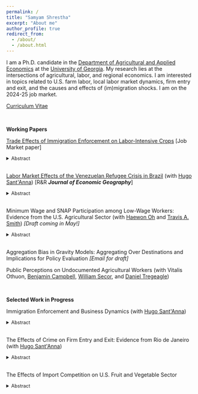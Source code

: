 ```yaml
---
permalink: /
title: "Samyam Shrestha"
excerpt: "About me"
author_profile: true
redirect_from: 
  - /about/
  - /about.html
---
```


I am a Ph.D. candidate in the [Department of Agricultural and Applied Economics](https://agecon.uga.edu/) at the [University of Georgia](https://uga.edu). My research lies at the intersections of agricultural, labor, and regional economics. I am interested in topics related to U.S. farm labor, local labor market dynamics, firm entry and exit, and the causes and effects of (im)migration shocks. I am on the 2024-25 job market.

[Curriculum Vitae](https://shsamyam.github.io/files/CV.pdf)

<p>&nbsp;</p>

**Working Papers**

[Trade Effects of Immigration Enforcement on Labor-Intensive Crops](https://shsamyam.org/files/JMP.pdf) [Job Market paper]
<details style="margin-bottom: 30px; font-size: 0.9em">
  <summary style="cursor: pointer;">Abstract</summary>
  <p style="font-size: 0.9em">
    The U.S. farm labor supply depends heavily on foreign-born workers, almost half of whom are unauthorized. Over the past few decades, this labor supply has steadily declined, leading to tighter farm labor markets, widespread reports of worker shortages, and rising wages. At the same time, domestic production of major labor-intensive fruit and vegetable (FV) crops has decreased, while imports and trade deficits have grown substantially. Against this backdrop, this study examines whether intensified immigration enforcement in the U.S. interior, a supply-side shock to farm labor availability affects domestic and international FV trade flows. First, I demonstrate that a state's FV production decreases with the intensification of immigration enforcement. Using reduced-form gravity models, I then show that immigration enforcement reduces FV exports to other U.S. states and foreign trading partners. I also show that a state’s FV imports from other U.S. states increase with enforcement intensity, especially from states with lower enforcement levels. Most of these effects are driven by police-based rather than employment-based enforcement. However, I do not find evidence that immigration enforcement contributes to the rise in international FV imports. These results have important implications for U.S. agricultural and trade policy, food supply systems, and consumer welfare.
  </p>
</details>

[Labor Market Effects of the Venezuelan Refugee Crisis in Brazil](https://arxiv.org/abs/2302.04201) (with [Hugo Sant'Anna](https://hsantanna.org/)) [R&R **_Journal of Economic Geography_**]
<details style="margin-bottom: 30px; font-size: 0.9em">
  <summary style="cursor: pointer;">Abstract</summary>
  <p style="font-size: 0.9em">
    We use administrative panel data on the universe of Brazilian formal workers to investigate the labor market effects of the Venezuelan crisis in Brazil, focusing on the border state of Roraima. The results using difference-in-differences show that the monthly wages of Brazilians in Roraima increased by around 2 percent, which was mostly driven by those working in sectors and occupations with no refugee involvement. The study finds negligible job displacement for Brazilians but finds evidence of native workers moving to occupations without immigrants. We also find that immigrants in the informal market offset the substitution effects in the formal market.
  </p>
</details>

Minimum Wage and SNAP Participation among Low-Wage Workers: Evidence from the U.S. Agricultural Sector (with [Haewon Oh](https://sites.google.com/view/haewonoh/home) and [Travis A. Smith](https://sites.google.com/view/travisasmith/home)) _[Draft coming in May!]_
<details style="margin-bottom: 30px; font-size: 0.9em">
  <summary style="cursor: pointer;">Abstract</summary>
  <p style="font-size: 0.9em">
    Agricultural workers are among the poorest in the United States, with many earning wages at or near the minimum wage. This paper examines the effects of minimum wage increases on their participation in the Supplemental Nutrition Assistance Program (SNAP), the largest federal program addressing food insecurity among low-income households. Using data from the 2003–19 American Community Survey, we find no significant effect of minimum wage increases on SNAP participation among likely-eligible agricultural worker households in the full agricultural sample. However, minimum wage hikes disproportionately increase SNAP enrollment among certain demographic groups, particularly Latino- and immigrant-headed households. We have suggestive evidence that these increases are driven by greater labor supply, enabling these groups to meet the minimum hours worked required to qualify for SNAP benefits. The findings are robust to alternative specifications.
  </p>
</details>

Aggregation Bias in Gravity Models: Aggregating Over Destinations and Implications for Policy Evaluation _[Email for draft]_

Public Perceptions on Undocumented Agricultural Workers (with Vitalis Othuon, [Benjamin Campbell](https://agecon.uga.edu/people/faculty/benjamin-campbell.html), [William Secor](https://agecon.uga.edu/people/faculty/will-secor.html), and [Daniel Tregeagle](https://cals.ncsu.edu/agricultural-and-resource-economics/people/daniel-tregeagle/))

<p>&nbsp;</p>

**Selected Work in Progress**

Immigration Enforcement and Business Dynamics (with [Hugo Sant'Anna](https://hsantanna.org/))
<details style="margin-bottom: 30px; font-size: 0.9em">
  <summary style="cursor: pointer;">Abstract</summary>
  <p style="font-size: 0.9em">
    We examine whether reducing the undocumented immigrant population affects business dynamics by leveraging the spatiotemporal variations in the implementation of the Secure Communities (SC) program, which coordinates data sharing between local law enforcement agencies to identify and arrest undocumented immigrants. Using difference-in-differences models with the 2001-12 county-level business dynamics panel data, we find that SC implementation at the commuting-zone level reduced the number of firms, establishments, and employment, increased establishment exits, and decreased establishment entries and job creation in the construction sector, but not in other labor-intensive sectors. We discuss several potential mechanisms, including entrepreneurial out-migration, higher labor costs, and changes in consumption.
  </p>
</details>

The Effects of Crime on Firm Entry and Exit: Evidence from Rio de Janeiro (with [Hugo Sant'Anna](https://hsantanna.org/))
<details style="margin-bottom: 30px; font-size: 0.9em">
  <summary style="cursor: pointer;">Abstract</summary>
  <p style="font-size: 0.9em">
    This paper examines the effects of crime on firm entry and exit in the Brazilian city of Rio de Janeiro, using data on the universe of firms and establishments in the city from 2007 to 2017. By spatially locating firms and merging this information with granular neighborhood-level crime data, which includes detailed records of crime type, time, and severity, we investigate how crime influences the local business environment. We address endogeneity and simultaneity issues through an instrumental variable approach, leveraging spatiotemporal variations in the Pacifying Police Unit program that deployed the Brazilian military across Rio de Janeiro neighborhoods. Our hypothesis is that firms are more likely to enter areas where crime has been reduced and less likely to exit them. We explore heterogeneity at the level of crime type, firm size, industry, and productivity distribution.
  </p>
</details>

The Effects of Import Competition on U.S. Fruit and Vegetable Sector
<details style="margin-bottom: 30px; font-size: 0.9em">
  <summary style="cursor: pointer;">Abstract</summary>
  <p style="font-size: 0.9em">
  Over recent decades, the U.S. fruit and vegetable sector has experienced a sharp increase in both the volume and market share of imports, driven by an open domestic import regime and increased competition from low-cost foreign producers. During the same period, there has been a reduction in the production of major fruit and vegetable crops in the U.S. This paper examines the effects of import competition by constructing a county-by-crop-year measure of import competition shock intensity and using instrumental variables that disentangle supply- and demand-side drivers of import growth. We address four key questions: How does import competition affect U.S. domestic fruit and vegetable production? What are its effects on farm productivity and profitability? What are the potential consequences of limiting fruit and vegetable imports on domestic producers? And how do these effects vary across farm size and productivity distributions? The findings aim to inform policy decisions to support the resilience and competitiveness of U.S. producers in an increasingly competitive global food market.
  </p>
</details>

